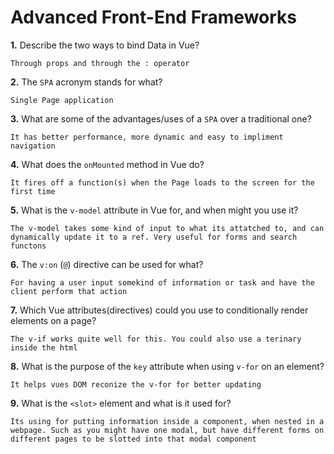# Advanced Front-End Frameworks


**1.** Describe the two ways to bind Data in Vue?
<!-- enter you answer in the space below -->
```
Through props and through the : operator
```

**2.** The `SPA` acronym stands for what?
<!-- enter you answer in the space below -->
```
Single Page application
```
**3.** What are some of the advantages/uses of a `SPA` over a traditional one?
<!-- enter you answer in the space below -->
```
It has better performance, more dynamic and easy to impliment navigation
```
**4.** What does the `onMounted` method in Vue do?
<!-- enter you answer in the space below -->
```
It fires off a function(s) when the Page loads to the screen for the first time
```
**5.** What is the `v-model` attribute in Vue for, and when might you use it?
<!-- enter you answer in the space below -->
```
The v-model takes some kind of input to what its attatched to, and can dynamically update it to a ref. Very useful for forms and search functons
```
**6.** The `v:on` (`@`) directive can be used for what?
<!-- enter you answer in the space below -->
```
For having a user input somekind of information or task and have the client perform that action
```
**7.** Which Vue attributes(directives) could you use to conditionally render elements on a page?
<!-- enter you answer in the space below -->
```
The v-if works quite well for this. You could also use a terinary inside the html
```
**8.** What is the purpose of the `key` attribute when using `v-for` on an element?
<!-- enter you answer in the space below -->
```
It helps vues DOM reconize the v-for for better updating
```
**9.** What is the `<slot>` element and what is it used for?
<!-- enter you answer in the space below -->
```
Its using for putting information inside a component, when nested in a webpage. Such as you might have one modal, but have different forms on different pages to be slotted into that modal component
```